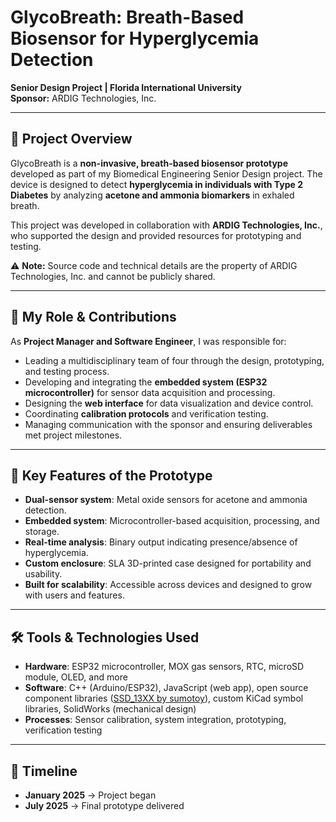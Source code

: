 # GlycoBreath: Breath-Based Biosensor for Hyperglycemia Detection  

**Senior Design Project | Florida International University**  
**Sponsor:** ARDIG Technologies, Inc.  

---

## 📖 Project Overview  

GlycoBreath is a **non-invasive, breath-based biosensor prototype** developed as part of my Biomedical Engineering Senior Design project. The device is designed to detect **hyperglycemia in individuals with Type 2 Diabetes** by analyzing **acetone and ammonia biomarkers** in exhaled breath.  

This project was developed in collaboration with **ARDIG Technologies, Inc.**, who supported the design and provided resources for prototyping and testing.  

⚠️ **Note:** Source code and technical details are the property of ARDIG Technologies, Inc. and cannot be publicly shared.  

---

## 🎯 My Role & Contributions  

As **Project Manager and Software Engineer**, I was responsible for:  
- Leading a multidisciplinary team of four through the design, prototyping, and testing process.  
- Developing and integrating the **embedded system (ESP32 microcontroller)** for sensor data acquisition and processing.  
- Designing the **web interface** for data visualization and device control.  
- Coordinating **calibration protocols** and verification testing.  
- Managing communication with the sponsor and ensuring deliverables met project milestones.  

---

## 🔬 Key Features of the Prototype  

- **Dual-sensor system**: Metal oxide sensors for acetone and ammonia detection.  
- **Embedded system**: Microcontroller-based acquisition, processing, and storage.  
- **Real-time analysis**: Binary output indicating presence/absence of hyperglycemia.  
- **Custom enclosure**: SLA 3D-printed case designed for portability and usability.
- **Built for scalability**: Accessible across devices and designed to grow with users and features.

---

## 🛠️ Tools & Technologies Used  

- **Hardware**: ESP32 microcontroller, MOX gas sensors, RTC, microSD module, OLED, and more
- **Software**: C++ (Arduino/ESP32), JavaScript (web app), open source component libraries ([SSD_13XX by sumotoy](https://github.com/sumotoy/SSD_13XX)), custom KiCad symbol libraries, SolidWorks (mechanical design) 
- **Processes**: Sensor calibration, system integration, prototyping, verification testing  

---

## 📅 Timeline  

- **January 2025** → Project began
- **July 2025** → Final prototype delivered  
